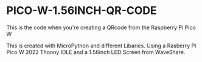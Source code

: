 # PICO-W-1.56INCH-QR-CODE
This is the code when you're creating a QRcode from the Raspberry Pi Pico W

This is created with MicroPython and different Libaries. Using a Rasberry Pi Pico W 2022 Thonny IDLE and a 1.56inch LED Screen from WaveShare.

